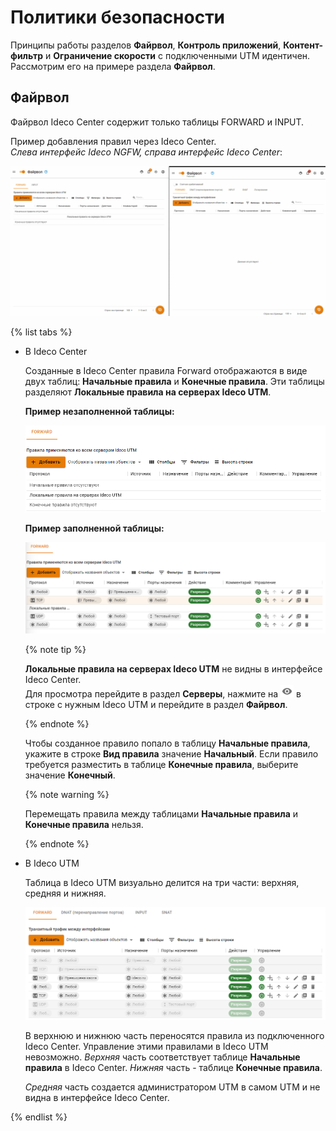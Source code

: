 # Политики безопасности

Принципы работы разделов **Файрвол**, **Контроль приложений**, **Контент-фильтр** и **Ограничение скорости** с подключенными UTM идентичен. Рассмотрим его на примере раздела **Файрвол**.

## Файрвол

Файрвол Ideco Center содержит только таблицы FORWARD и INPUT. 

Пример добавления правил через Ideco Center.\
_Слева интерфейс Ideco NGFW, справа интерфейс Ideco Сenter_:

![](../../../../_images/policies-and-objects.gif)

{% list tabs %}

- В Ideco Center

    Созданные в Ideco Center правила Forward отображаются в виде двух таблиц: **Начальные правила** и **Конечные правила**. Эти таблицы разделяют **Локальные правила на серверах Ideco UTM**.

    **Пример незаполненной таблицы:**

    ![](../../../../_images/policies-and-objects2.png)

    **Пример заполненной таблицы:**

    ![](../../../../_images/policies-and-objects1.png)

    {% note tip %}

    **Локальные правила на серверах Ideco UTM** не видны в интерфейсе Ideco Center. \
    Для просмотра перейдите в раздел **Серверы**, нажмите на ![](../../../../_images/icon-eye.png) в строке с нужным Ideco UTM и перейдите в раздел **Файрвол**.

    {% endnote %}

    Чтобы созданное правило попало в таблицу **Начальные правила**, укажите в строке **Вид правила** значение **Начальный**. Если правило требуется разместить в таблице **Конечные правила**, выберите значение **Конечный**.

    {% note warning %}

    Перемещать правила между таблицами **Начальные правила** и **Конечные правила** нельзя. 

    {% endnote %}

- В Ideco UTM

    Таблица в Ideco UTM визуально делится на три части: верхняя, средняя и нижняя.

    ![](../../../../_images/policies-and-objects.png)

    В верхнюю и нижнюю часть переносятся правила из подключенного Ideco Center. Управление этими правилами в Ideco UTM невозможно. *Верхняя* часть соответствует таблице **Начальные правила** в Ideco Center. *Нижняя* часть - таблице **Конечные правила**.

    *Средняя* часть создается администратором UTM в самом UTM и не видна в интерфейсе Ideco Center.

{% endlist %}

